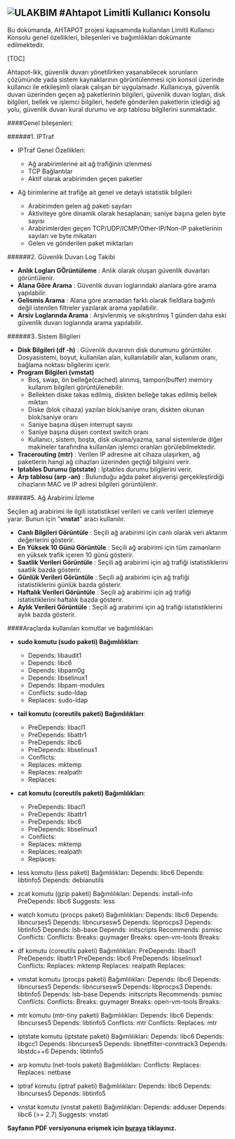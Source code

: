 ![ULAKBIM](../img/ulakbim.jpg)
#Ahtapot Limitli Kullanıcı Konsolu
------

Bu dokümanda, AHTAPOT projesi kapsamında kullanılan Limitli Kullanıcı Konsolu genel özellikleri, bileşenleri ve bağımlılıkları dokümante edilmektedir.


[TOC]

Ahtapot-lkk, güvenlik duvarı yönetilirken yaşanabilecek sorunların çözümünde yada sistem kaynaklarının görüntülenmesi için konsol üzerinde kullanıcı ile etkileşimli olarak çalışan bir uygulamadır. Kullanıcıya, güvenlik duvarı üzerinden geçen ağ paketlerinin bilgileri, güvenlik duvarı logları, disk bilgileri, bellek ve işlemci bilgileri, hedefe gönderilen paketlerin izlediği ağ yolu, güvenlik duvarı kural durumu ve arp tablosu bilgilerini sunmaktadır. 

####Genel bileşenleri:

######1. IPTraf

* IPTraf Genel Özellikleri:

    * Ağ arabirimlerine ait ağ trafiğinin izlenmesi
    * TCP Bağlantılar
    * Aktif olarak arabirimden geçen paketler

* Ağ birimlerine ait trafiğe ait genel ve detaylı istatistik bilgileri
    * Arabirimden gelen ağ paketi sayıları
    * Aktiviteye göre dinamik olarak hesaplanan; saniye başına gelen byte sayısı
    * Arabirimlerden geçen TCP/UDP/ICMP/Other-IP/Non-IP paketlerinin sayıları ve byte mikatarı
    * Gelen ve gönderilen paket miktarları

######2. Güvenlik Duvarı Log Takibi

* **Anlık Logları GÖrüntüleme** : Anlık olarak oluşan güvenlik duvarları görüntülenir.
* **Alana Göre Arama** : Güvenlik duvarı loglarındaki alanlara göre arama yapılabilir.
* **Gelismis Arama** : Alana göre aramadan farklı olarak fieldlara bağımlı değil istenilen filtreler yazılarak arama yapılabilir.
* **Arsiv Loglarında Arama** : Arşivlenmiş ve sıkıştırılmış 1 günden daha eski güvenlik duvarı loglarında arama yapılabilir.

######3. Sistem Bilgileri

* **Disk Bilgileri (df -h)** : Güvenlik duvarının disk durumunu görüntüler. Dosyasistemi, boyut, kullanılan alan, kullanılabilir alan, kullanım oranı, bağlama noktası bilgilerini içerir.
* **Program Bilgileri (vmstat)**
	* Boş, swap, ön belleğe(cached) alınmış, tampon(buffer) memory kullanım bilgileri görüntülenebilir.
	* Bellekten diske takas edilmiş, diskten belleğe takas edilmiş bellek miktarı
	* Diske (blok cihaza) yazılan blok/saniye oranı, diskten okunan blok/saniye oranı
	* Saniye başına düşen interrupt sayısı
	* Saniye başına düşen context switch oranı
	* Kullanıcı, sistem, boşta, disk okuma/yazma, sanal sistemlerde diğer makineler tarafındna kullanılan işlemci oranları
görülebilmektedir.
* **Tracerouting (mtr)** : Verilen IP adresine ait cihaza ulaşırken, ağ paketlerin hangi ağ cihazları üzerinden geçtiği bilgisini verir.
* **Iptables Durumu (iptstate)** : Iptables durumu bilgilerini verir.
* **Arp tablosu (arp -an)** : Bulunduğu ağda paket alışverişi gerçekleştirdiği cihazların MAC ve IP adresi bilgileri görüntülenir.


######5. Ağ Arabirimi İzleme

Seçilen ağ arabirimi ile ilgili istatistiksel verileri ve canlı verileri izlemeye yarar. Bunun için "**vnstat**" aracı kullanılır.
* **Canlı Bilgileri Görüntüle** : Seçili ağ arabirimi için canlı olarak veri aktarım değerlerini gösterir.
* **En Yüksek 10 Günü Görüntüle** : Seçili ağ arabirimi için tüm zamanların en yüksek trafik içeren 10 günü gösterir.
* **Saatlik Verileri Görüntüle** : Seçili ağ arabirimi için ağ trafiği istatistiklerini saatlik bazda gösterir.
* **Günlük Verileri Görüntüle** : Seçili ağ arabirimi için ağ trafiği istatistiklerini günlük bazda gösterir.
* **Haftalık Verileri Görüntüle** : Seçili ağ arabirimi için ağ trafiği istatistiklerini haftalık bazda gösterir.
* **Aylık Verileri Görüntüle** : Seçili ağ arabirimi için ağ trafiği istatistiklerini aylık bazda gösterir.


####Araçlarda kullanılan komutlar ve bağımlılıkları

* **sudo komutu (sudo paketi)
Bağımlılıkları**:
    * Depends: libaudit1
    * Depends: libc6
    * Depends: libpam0g
    * Depends: libselinux1
    * Depends: libpam-modules
    * Conflicts: sudo-ldap
    * Replaces: sudo-ldap	


* **tail komutu (coreutils paketi)
Bağımlılıkları**:
    * PreDepends: libacl1
    * PreDepends: libattr1
    * PreDepends: libc6
    * PreDepends: libselinux1
    * Conflicts: <timeout>
    * Replaces: mktemp
    * Replaces: realpath
    * Replaces: <timeout>

* **cat komutu (coreutils paketi)
Bağımlılıkları**:
    * PreDepends: libacl1
    * PreDepends: libattr1
    * PreDepends: libc6
    * PreDepends: libselinux1
    * Conflicts: <timeout>
    * Replaces: mktemp
    * Replaces: realpath
    * Replaces: <timeout>

* less komutu (less paketi)
Bağımlılıkları:
Depends: libc6
Depends: libtinfo5
Depends: debianutils

* zcat komutu (gzip paketi)
Bağımlılıkları:
Depends: install-info
PreDepends: libc6
Suggests: less

* watch komutu (procps paketi)
Bağımlılıkları:
Depends: libc6
Depends: libncurses5
Depends: libncursesw5
Depends: libprocps3
Depends: libtinfo5
Depends: lsb-base
Depends: initscripts
Recommends: psmisc
Conflicts: <pgrep>
Conflicts: <w-bassman>
Breaks: guymager
Breaks: open-vm-tools
Breaks: <xmem>

* df komutu (coreutils paketi)
Bağımlılıkları:
PreDepends: libacl1
PreDepends: libattr1
PreDepends: libc6
PreDepends: libselinux1
Conflicts: <timeout>
Replaces: mktemp
Replaces: realpath
Replaces: <timeout>

* vmstat komutu (procps paketi)
Bağımlılıkları:
Depends: libc6
Depends: libncurses5
Depends: libncursesw5
Depends: libprocps3
Depends: libtinfo5
Depends: lsb-base
Depends: initscripts
Recommends: psmisc
Conflicts: <pgrep>
Conflicts: <w-bassman>
Breaks: guymager
Breaks: open-vm-tools
Breaks: <xmem>

* mtr komutu (mtr-tiny paketi)
Bağımlılıkları:
Depends: libc6
Depends: libncurses5
Depends: libtinfo5
Conflicts: mtr
Conflicts: <suidmanager>
Replaces: mtr

* iptstate komutu (iptstate  paketi)
Bağımlılıkları:
Depends: libc6
Depends: libgcc1
Depends: libncurses5
Depends: libnetfilter-conntrack3
Depends: libstdc++6
Depends: libtinfo5

* arp komutu (net-tools paketi)
Bağımlılıkları:
Conflicts: <ja-trans>
Replaces: <ja-trans>
Replaces: netbase

* iptraf komutu (iptraf paketi)
Bağımlılıkları:
Depends: libc6
Depends: libncurses5
Depends: libtinfo5

* vnstat komutu (vnstat paketi)
Bağımlılıkları:
Depends: adduser
Depends: libc6 (>= 2.7)
Suggests: vnstati

**Sayfanın PDF versiyonuna erişmek için [buraya](lkk-kullanim.pdf) tıklayınız.**

